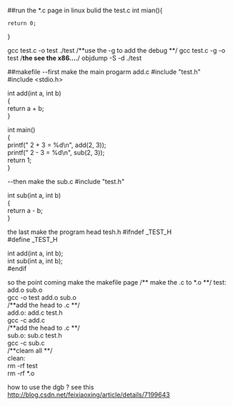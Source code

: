 ##run the *.c page in linux 
bulid  the test.c
int mian(){
	
	return 0;
}

gcc test.c -o test
./test
/**use the -g to add the debug **/
gcc test.c -g -o test
/**the see the x86....**/
objdump -S -d ./test 


##makefile
--first make the main progarm
add.c
 #include "test.h"  
 #include <stdio.h>  
  
int add(int a, int b)  
{  
    return a + b;  
}  
  
int main()  
{  
    printf(" 2 + 3 = %d\n", add(2, 3));  
    printf(" 2 - 3 = %d\n", sub(2, 3));  
    return 1;  
}  

--then make the sub.c 
 #include "test.h"  
  
int sub(int a, int b)  
{  
    return a - b;  
}  

the last make the program head tesh.h
 #ifndef _TEST_H  
 #define _TEST_H  
  
int add(int a, int b);  
int sub(int a, int b);  
 #endif 


so  the point coming make the makefile page 
/**  make the .c to *.o  **/
test: add.o sub.o  
    gcc -o test add.o sub.o  
/**add the head to .c **/  
add.o: add.c test.h  
    gcc -c add.c  
 /**add the head to .c **/  
sub.o: sub.c test.h  
    gcc -c sub.c      
 /**cleam all **/     
clean:  
    rm -rf test  
    rm -rf *.o  

how to use the dgb  ?
see this
http://blog.csdn.net/feixiaoxing/article/details/7199643
